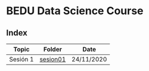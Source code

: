 # BEDU Data Science Course

## Index 
|Topic|Folder|Date|
|-|-|-|
|Sesión 1|[sesion01](sesion01)|24/11/2020|
